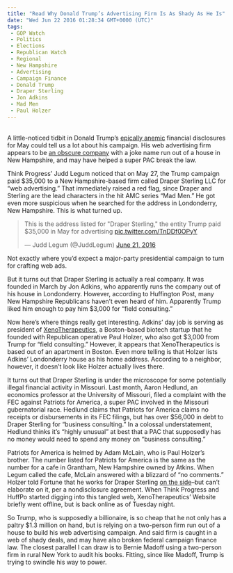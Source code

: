 ```yaml
---
title: "Read Why Donald Trump’s Advertising Firm Is As Shady As He Is"
date: "Wed Jun 22 2016 01:28:34 GMT+0000 (UTC)"
tags: 
 - GOP Watch
 - Politics
 - Elections
 - Republican Watch
 - Regional
 - New Hampshire
 - Advertising
 - Campaign Finance
 - Donald Trump
 - Draper Sterling
 - Jon Adkins
 - Mad Men
 - Paul Holzer
---
```

<p><!--OffDef--></p><p><!--Ads1--><br>
A little-noticed tidbit in Donald Trump&#x2019;s <a href="http://www.liberalamerica.org/2016/06/21/trump-campaign-nearly-broke-getting-crushed-clinton-machine/">epically anemic</a> financial disclosures for May could tell us a lot about his campaign. His web advertising firm appears to be <a href="http://thinkprogress.org/politics/2016/06/21/3790715/weird-story-behind-trump-campaigns-35000-payment-draper-sterling-advertising/" onclick="__gaTracker(&apos;send&apos;, &apos;event&apos;, &apos;outbound-article&apos;, &apos;http://thinkprogress.org/politics/2016/06/21/3790715/weird-story-behind-trump-campaigns-35000-payment-draper-sterling-advertising/&apos;, &apos;an obscure company&apos;);">an obscure company</a>&#xA0;with a joke name run out of a house in New Hampshire, and may have helped a super PAC break the law.</p><p>Think Progress&#x2019; Judd Legum noticed that on May 27, the Trump campaign paid $35,000 to a New Hampshire-based firm called Draper Sterling LLC for &#x201C;web advertising.&#x201D; That immediately raised a red flag, since Draper and Sterling are the lead characters in the hit AMC series &#x201C;Mad Men.&#x201D; He got even more suspicious when he searched for the address in Londonderry, New Hampshire. This is what turned up.</p><blockquote class="twitter-tweet" data-width="500"><p lang="en" dir="ltr">This is the address listed for &quot;Draper Sterling,&quot; the entity Trump paid $35,000 in May for advertising <a href="https://t.co/TnDDf0OPyY" onclick="__gaTracker(&apos;send&apos;, &apos;event&apos;, &apos;outbound-article&apos;, &apos;https://t.co/TnDDf0OPyY&apos;, &apos;pic.twitter.com/TnDDf0OPyY&apos;);">pic.twitter.com/TnDDf0OPyY</a></p>
<p>&#x2014; Judd Legum (@JuddLegum) <a href="https://twitter.com/JuddLegum/status/745096813821177856" onclick="__gaTracker(&apos;send&apos;, &apos;event&apos;, &apos;outbound-article&apos;, &apos;https://twitter.com/JuddLegum/status/745096813821177856&apos;, &apos;June 21, 2016&apos;);">June 21, 2016</a></p></blockquote><p><script async src="//platform.twitter.com/widgets.js" charset="utf-8"></script></p><p>Not exactly where you&#x2019;d expect a major-party presidential campaign to turn for crafting web ads.</p><p>But it turns out that Draper Sterling is actually a real company. It was founded in&#xA0;March&#xA0;by Jon Adkins, who apparently runs the company out of his house in Londonderry. However, according to Huffington Post, many New Hampshire Republicans haven&#x2019;t even heard of him. Apparently Trump liked him enough to pay him $3,000 for &#x201C;field consulting.&#x201D;</p><p>Now here&#x2019;s where things really get interesting. Adkins&#x2019; day job is serving as president of <a href="http://xenotherapeutics.org/" onclick="__gaTracker(&apos;send&apos;, &apos;event&apos;, &apos;outbound-article&apos;, &apos;http://xenotherapeutics.org/&apos;, &apos;XenoTherapeutics&apos;);">XenoTherapeutics</a>, a Boston-based biotech&#xA0;startup that he founded with Republican operative Paul Holzer, who also got $3,000 from Trump for &#x201C;field consulting.&#x201D; However, it appears that XenoTherapeutics is based out of an apartment in Boston. Even more telling is that Holzer lists Adkins&#x2019; Londonderry house as his home address. According to a neighbor, however, it doesn&#x2019;t look like Holzer actually lives there.</p><p>It turns out that Draper Sterling is under the microscope for some potentially illegal financial activity in Missouri. Last month, Aaron Hedlund, an economics professor at the University of Missouri, filed a complaint with the FEC against Patriots for America, a super PAC involved in the Missouri gubernatorial race. Hedlund claims that Patriots for America claims no receipts or disbursements in its FEC filings, but has over $56,000 in debt to Draper Sterling for &#x201C;business consulting.&#x201D; In a colossal understatement, Hedlund thinks it&#x2019;s &#x201C;highly unusual&#x201D; at best that a PAC that supposedly has no money would need to spend any money on &#x201C;business consulting.&#x201D;</p><p>Patriots for America is helmed by Adam McLain, who is Paul Holzer&#x2019;s brother. The number listed for Patriots for America is the same as the number for a cafe in Grantham, New Hampshire owned by Atkins. When Legum called the cafe, McLain answered with a blizzard of &#x201C;no comments.&#x201D; Holzer told Fortune that he works for Draper Sterling <a href="http://fortune.com/2016/06/21/trump-mad-men/" onclick="__gaTracker(&apos;send&apos;, &apos;event&apos;, &apos;outbound-article&apos;, &apos;http://fortune.com/2016/06/21/trump-mad-men/&apos;, &apos;on the side&apos;);">on the side</a>&#x2013;but can&#x2019;t elaborate on it, per a nondisclosure agreement. When Think Progress and HuffPo started digging into this tangled web, XenoTherapeutics&#x2019; Website briefly went offline, but is back online as of Tuesday night.</p><p><!--Ads2--></p><p>So Trump, who is supposedly a billionaire, is so cheap that he not only has a paltry $1.3 million on hand, but is relying on a two-person firm run out of a house to build his web advertising campaign. And said firm is caught in a web of shady deals, and may have also broken federal campaign finance law. The closest parallel I can draw is to Bernie Madoff using a two-person firm in rural New York to audit his books. Fitting, since like Madoff, Trump is trying to swindle his way to power.</p>